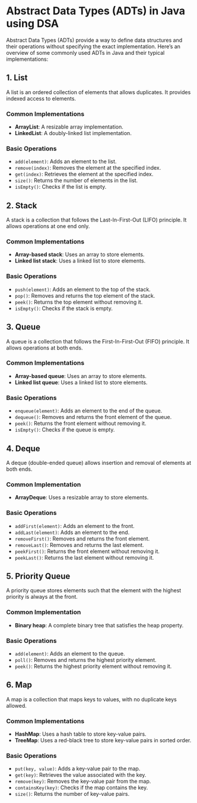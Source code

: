 # Abstract Data Types (ADTs) in Java using DSA

Abstract Data Types (ADTs) provide a way to define data structures and their operations without specifying the exact implementation. Here’s an overview of some commonly used ADTs in Java and their typical implementations:

## 1. List
A list is an ordered collection of elements that allows duplicates. It provides indexed access to elements.

### Common Implementations
- **ArrayList**: A resizable array implementation.
- **LinkedList**: A doubly-linked list implementation.

### Basic Operations
- `add(element)`: Adds an element to the list.
- `remove(index)`: Removes the element at the specified index.
- `get(index)`: Retrieves the element at the specified index.
- `size()`: Returns the number of elements in the list.
- `isEmpty()`: Checks if the list is empty.

## 2. Stack
A stack is a collection that follows the Last-In-First-Out (LIFO) principle. It allows operations at one end only.

### Common Implementations
- **Array-based stack**: Uses an array to store elements.
- **Linked list stack**: Uses a linked list to store elements.

### Basic Operations
- `push(element)`: Adds an element to the top of the stack.
- `pop()`: Removes and returns the top element of the stack.
- `peek()`: Returns the top element without removing it.
- `isEmpty()`: Checks if the stack is empty.

## 3. Queue
A queue is a collection that follows the First-In-First-Out (FIFO) principle. It allows operations at both ends.

### Common Implementations
- **Array-based queue**: Uses an array to store elements.
- **Linked list queue**: Uses a linked list to store elements.

### Basic Operations
- `enqueue(element)`: Adds an element to the end of the queue.
- `dequeue()`: Removes and returns the front element of the queue.
- `peek()`: Returns the front element without removing it.
- `isEmpty()`: Checks if the queue is empty.

## 4. Deque
A deque (double-ended queue) allows insertion and removal of elements at both ends.

### Common Implementation
- **ArrayDeque**: Uses a resizable array to store elements.

### Basic Operations
- `addFirst(element)`: Adds an element to the front.
- `addLast(element)`: Adds an element to the end.
- `removeFirst()`: Removes and returns the front element.
- `removeLast()`: Removes and returns the last element.
- `peekFirst()`: Returns the front element without removing it.
- `peekLast()`: Returns the last element without removing it.

## 5. Priority Queue
A priority queue stores elements such that the element with the highest priority is always at the front.

### Common Implementation
- **Binary heap**: A complete binary tree that satisfies the heap property.

### Basic Operations
- `add(element)`: Adds an element to the queue.
- `poll()`: Removes and returns the highest priority element.
- `peek()`: Returns the highest priority element without removing it.

## 6. Map
A map is a collection that maps keys to values, with no duplicate keys allowed.

### Common Implementations
- **HashMap**: Uses a hash table to store key-value pairs.
- **TreeMap**: Uses a red-black tree to store key-value pairs in sorted order.

### Basic Operations
- `put(key, value)`: Adds a key-value pair to the map.
- `get(key)`: Retrieves the value associated with the key.
- `remove(key)`: Removes the key-value pair from the map.
- `containsKey(key)`: Checks if the map contains the key.
- `size()`: Returns the number of key-value pairs.


